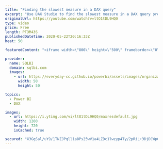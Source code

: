 ```yaml
---
title: "Finding the slowest measure in a DAX query"
excerpt: "Use DAX Studio to find the slowest measure in a DAX query produced by a Power BI report. How to learn DAX: https://www.sqlbi.com/guides/dax/ DAX Studio: https://daxstudio.org/"
originalUrl: https://youtube.com/watch?v=ltO1tDL9HQ0
type: video
price: Free
length: PT3M43S
publishedDateTime: 2020-05-22T20:16:33Z
heat: 50

featuredContent: "<iframe width=\"800\" height=\"500\" frameborder=\"0\" src=\"https://www.youtube.com/embed/ltO1tDL9HQ0\" allow=\"accelerometer; autoplay; encrypted-media; gyroscope; picture-in-picture\" allowfullscreen></iframe>"

provider:
  name: SQLBI
  domain: sqlbi.com
  images:
    - url: https://everyday-cc.github.io/powerbi/assets/images/organizations/sqlbi.com-50x50.jpg
      width: 50
      height: 50

topics:
  - Power BI
  - DAX

images:
  - url: https://i.ytimg.com/vi/ltO1tDL9HQ0/maxresdefault.jpg
    width: 1280
    height: 720
    isCached: true

secured: "X3GgSal/uY9/1TNZJPqll1a8Ps25wV1a4LZDc1lwzyp4Ty/2pRiL+3DjDCWp6oOtb9+jlMwjPDWBioLmM9hLsazKTfX1ZsMABVxwCM6G1iphG2xHnSxWBq0VMU5DOwtoOGn5pl4EBUcDNUDvQdDTwHav4hJ3l94IThq44tUsZAOOZuA/vQM/RGcsV8uqjuv/Izlfe6DOTReQ31GTP8L82H5a9O/H7gsGXlMnnDyv2BUma3fPcwvzC9wewfW4x/IgG+WaL+C71sqp3xBaFrYhZxykCmneiO6dT6hyQfhrSE/aIfI2HW4w4nJkqrDjhrPmwg138SKZmrsQzlZcB3Yqh3By1ecqQxDuhxWnvNsGQffaU2I/GhJyzCWCFUyT2IxC5+S/V7WG+xMyUwagVLsPrUn1BY/r+f1ExKxXfclyOwU=;hf1670OLDCXwOmVqbzQmCw=="
---
```


